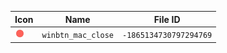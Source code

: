 | Icon | Name | File ID |
| ---  | ---  | ---     |
| ![](winbtn_mac_close.png) | `winbtn_mac_close` | `-1865134730797294769` |
